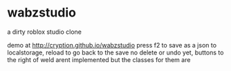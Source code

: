 # wabzstudio 
a dirty roblox studio clone

demo at http://cryption.github.io/wabzstudio
press f2 to save as a json to localstorage, reload to go back to the save
no delete or undo yet, buttons to the right of weld arent implemented but the classes for them are
